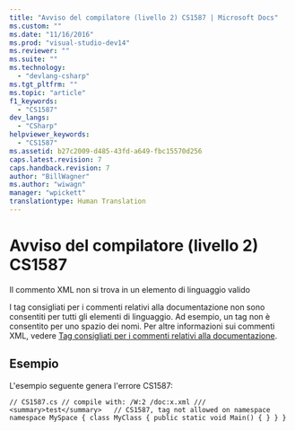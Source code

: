 ```yaml
---
title: "Avviso del compilatore (livello 2) CS1587 | Microsoft Docs"
ms.custom: ""
ms.date: "11/16/2016"
ms.prod: "visual-studio-dev14"
ms.reviewer: ""
ms.suite: ""
ms.technology: 
  - "devlang-csharp"
ms.tgt_pltfrm: ""
ms.topic: "article"
f1_keywords: 
  - "CS1587"
dev_langs: 
  - "CSharp"
helpviewer_keywords: 
  - "CS1587"
ms.assetid: b27c2009-d485-43fd-a649-fbc15570d256
caps.latest.revision: 7
caps.handback.revision: 7
author: "BillWagner"
ms.author: "wiwagn"
manager: "wpickett"
translationtype: Human Translation
---
```

# Avviso del compilatore (livello 2) CS1587
Il commento XML non si trova in un elemento di linguaggio valido  
  
 I tag consigliati per i commenti relativi alla documentazione non sono consentiti per tutti gli elementi di linguaggio. Ad esempio, un tag non è consentito per uno spazio dei nomi. Per altre informazioni sui commenti XML, vedere [Tag consigliati per i commenti relativi alla documentazione](../../csharp/programming-guide/xmldoc/recommended-tags-for-documentation-comments.md).  
  
## Esempio  
 L'esempio seguente genera l'errore CS1587:  
  
```  
// CS1587.cs // compile with: /W:2 /doc:x.xml /// <summary>test</summary>   // CS1587, tag not allowed on namespace namespace MySpace { class MyClass { public static void Main() { } } }  
```